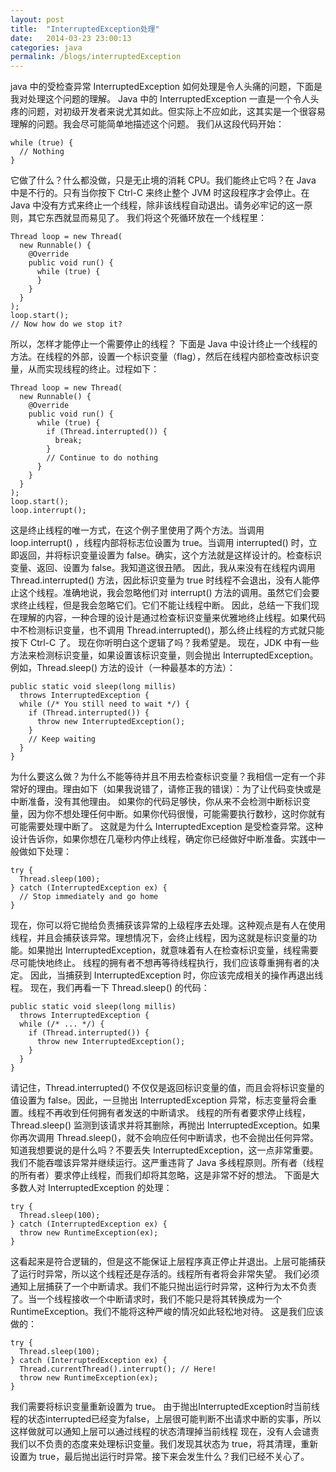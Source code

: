 ```yaml
---
layout: post
title:  "InterruptedException处理"
date:   2014-03-23 23:00:13
categories: java
permalink: /blogs/interruptedException
---
```


java 中的受检查异常 InterruptedException 如何处理是令人头痛的问题，下面是我对处理这个问题的理解。
Java 中的 InterruptedException 一直是一个令人头疼的问题，对初级开发者来说尤其如此。但实际上不应如此，这其实是一个很容易理解的问题。我会尽可能简单地描述这个问题。
我们从这段代码开始：

```
while (true) {
  // Nothing
}
```
它做了什么？什么都没做，只是无止境的消耗 CPU。我们能终止它吗？在 Java 中是不行的。只有当你按下 Ctrl-C 来终止整个 JVM 时这段程序才会停止。在 Java 中没有方式来终止一个线程，除非该线程自动退出。请务必牢记的这一原则，其它东西就显而易见了。
我们将这个死循环放在一个线程里：
```
Thread loop = new Thread(
  new Runnable() {
    @Override
    public void run() {
      while (true) {
      }
    }
  }
);
loop.start();
// Now how do we stop it?
```
所以，怎样才能停止一个需要停止的线程？
下面是 Java 中设计终止一个线程的方法。在线程的外部，设置一个标识变量（flag），然后在线程内部检查改标识变量，从而实现线程的终止。过程如下：
```
Thread loop = new Thread(
  new Runnable() {
    @Override
    public void run() {
      while (true) {
        if (Thread.interrupted()) {
          break;
        }
        // Continue to do nothing
      }
    }
  }
);
loop.start();
loop.interrupt();
```
这是终止线程的唯一方式，在这个例子里使用了两个方法。当调用 loop.interrupt() ，线程内部将标志位设置为 true。当调用 interrupted() 时，立即返回，并将标识变量设置为 false。确实，这个方法就是这样设计的。检查标识变量、返回、设置为 false。我知道这很丑陋。
因此，我从来没有在线程内调用 Thread.interrupted() 方法，因此标识变量为 true 时线程不会退出，没有人能停止这个线程。准确地说，我会忽略他们对 interrupt() 方法的调用。虽然它们会要求终止线程，但是我会忽略它们。它们不能让线程中断。
因此，总结一下我们现在理解的内容，一种合理的设计是通过检查标识变量来优雅地终止线程。如果代码中不检测标识变量，也不调用 Thread.interrupted()，那么终止线程的方式就只能按下 Ctrl-C 了。
现在你听明白这个逻辑了吗？我希望是。
现在，JDK 中有一些方法来检测标识变量，如果设置该标识变量，则会抛出 InterruptedException。例如，Thread.sleep() 方法的设计（一种最基本的方法）：
```
public static void sleep(long millis)
  throws InterruptedException {
  while (/* You still need to wait */) {
    if (Thread.interrupted()) {
      throw new InterruptedException();
    }
    // Keep waiting
  }
}
```
为什么要这么做？为什么不能等待并且不用去检查标识变量？我相信一定有一个非常好的理由。理由如下（如果我说错了，请修正我的错误）：为了让代码变快或是中断准备，没有其他理由。
如果你的代码足够快，你从来不会检测中断标识变量，因为你不想处理任何中断。如果你代码很慢，可能需要执行数秒，这时你就有可能需要处理中断了。
这就是为什么 InterruptedException 是受检查异常。这种设计告诉你，如果你想在几毫秒内停止线程，确定你已经做好中断准备。实践中一般做如下处理：
```
try {
  Thread.sleep(100);
} catch (InterruptedException ex) {
  // Stop immediately and go home
}
```
现在，你可以将它抛给负责捕获该异常的上级程序去处理。这种观点是有人在使用线程，并且会捕获该异常。理想情况下，会终止线程，因为这就是标识变量的功能。如果抛出 InterruptedException，就意味着有人在检查标识变量，线程需要尽可能快地终止。
线程的拥有者不想再等待线程执行，我们应该尊重拥有者的决定。
因此，当捕获到 InterruptedException 时，你应该完成相关的操作再退出线程。
现在，我们再看一下 Thread.sleep() 的代码：
```
public static void sleep(long millis)
  throws InterruptedException {
  while (/* ... */) {
    if (Thread.interrupted()) {
      throw new InterruptedException();
    }
  }
}
```
请记住，Thread.interrupted() 不仅仅是返回标识变量的值，而且会将标识变量的值设置为 false。因此，一旦抛出 InterruptedException 异常，标志变量将会重置。线程不再收到任何拥有者发送的中断请求。
线程的所有者要求停止线程，Thread.sleep() 监测到该请求并将其删除，再抛出 InterruptedException。如果你再次调用 Thread.sleep()，就不会响应任何中断请求，也不会抛出任何异常。
知道我想要说的是什么吗？不要丢失 InterruptedException，这一点非常重要。我们不能吞噬该异常并继续运行。这严重违背了 Java 多线程原则。所有者（线程的所有者）要求停止线程，而我们却将其忽略，这是非常不好的想法。
下面是大多数人对 InterruptedException 的处理：
```
try {
  Thread.sleep(100);
} catch (InterruptedException ex) {
  throw new RuntimeException(ex);
}
```
这看起来是符合逻辑的，但是这不能保证上层程序真正停止并退出。上层可能捕获了运行时异常，所以这个线程还是存活的。线程所有者将会非常失望。
我们必须通知上层捕获了一个中断请求。我们不能只抛出运行时异常，这种行为太不负责了。当一个线程接收一个中断请求时，我们不能只是将其转换成为一个 RuntimeException。我们不能将这种严峻的情况如此轻松地对待。
这是我们应该做的：

```
try {
  Thread.sleep(100);
} catch (InterruptedException ex) {
  Thread.currentThread().interrupt(); // Here!
  throw new RuntimeException(ex);
}
```
我们需要将标识变量重新设置为 true。
由于抛出InterruptedException时当前线程的状态interrupted已经变为false，上层很可能判断不出请求中断的实事，所以这样做就可以通知上层可以通过线程的状态清理掉当前线程
现在，没有人会谴责我们以不负责的态度来处理标识变量。我们发现其状态为 true，将其清理，重新设置为 true，最后抛出运行时异常。接下来会发生什么？我们已经不关心了。


